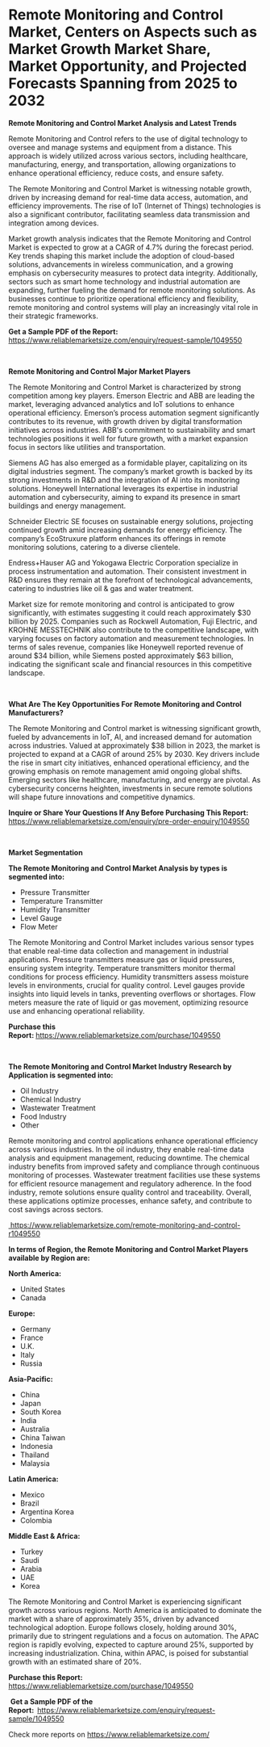 <p><h1>Remote Monitoring and Control Market, Centers on Aspects such as Market Growth Market Share, Market Opportunity, and Projected Forecasts Spanning from 2025 to 2032</h1></p><p><strong>Remote Monitoring and Control Market Analysis and Latest Trends</strong></p>
<p><p>Remote Monitoring and Control refers to the use of digital technology to oversee and manage systems and equipment from a distance. This approach is widely utilized across various sectors, including healthcare, manufacturing, energy, and transportation, allowing organizations to enhance operational efficiency, reduce costs, and ensure safety. </p><p>The Remote Monitoring and Control Market is witnessing notable growth, driven by increasing demand for real-time data access, automation, and efficiency improvements. The rise of IoT (Internet of Things) technologies is also a significant contributor, facilitating seamless data transmission and integration among devices. </p><p>Market growth analysis indicates that the Remote Monitoring and Control Market is expected to grow at a CAGR of 4.7% during the forecast period. Key trends shaping this market include the adoption of cloud-based solutions, advancements in wireless communication, and a growing emphasis on cybersecurity measures to protect data integrity. Additionally, sectors such as smart home technology and industrial automation are expanding, further fueling the demand for remote monitoring solutions. As businesses continue to prioritize operational efficiency and flexibility, remote monitoring and control systems will play an increasingly vital role in their strategic frameworks.</p></p>
<p><strong>Get a Sample PDF of the Report:&nbsp;</strong> <a href="https://www.reliablemarketsize.com/enquiry/request-sample/1049550?utm_campaign=3104&utm_medium=2&utm_source=Github&utm_content=ia&utm_term=08042025&utm_id=remote-monitoring-and-control">https://www.reliablemarketsize.com/enquiry/request-sample/1049550</a></p>
<p>&nbsp;</p>
<p><strong>Remote Monitoring and Control Major Market Players</strong></p>
<p><p>The Remote Monitoring and Control Market is characterized by strong competition among key players. Emerson Electric and ABB are leading the market, leveraging advanced analytics and IoT solutions to enhance operational efficiency. Emerson’s process automation segment significantly contributes to its revenue, with growth driven by digital transformation initiatives across industries. ABB's commitment to sustainability and smart technologies positions it well for future growth, with a market expansion focus in sectors like utilities and transportation.</p><p>Siemens AG has also emerged as a formidable player, capitalizing on its digital industries segment. The company’s market growth is backed by its strong investments in R&D and the integration of AI into its monitoring solutions. Honeywell International leverages its expertise in industrial automation and cybersecurity, aiming to expand its presence in smart buildings and energy management. </p><p>Schneider Electric SE focuses on sustainable energy solutions, projecting continued growth amid increasing demands for energy efficiency. The company’s EcoStruxure platform enhances its offerings in remote monitoring solutions, catering to a diverse clientele.</p><p>Endress+Hauser AG and Yokogawa Electric Corporation specialize in process instrumentation and automation. Their consistent investment in R&D ensures they remain at the forefront of technological advancements, catering to industries like oil & gas and water treatment.</p><p>Market size for remote monitoring and control is anticipated to grow significantly, with estimates suggesting it could reach approximately $30 billion by 2025. Companies such as Rockwell Automation, Fuji Electric, and KROHNE MESSTECHNIK also contribute to the competitive landscape, with varying focuses on factory automation and measurement technologies. In terms of sales revenue, companies like Honeywell reported revenue of around $34 billion, while Siemens posted approximately $63 billion, indicating the significant scale and financial resources in this competitive landscape.</p></p>
<p>&nbsp;</p>
<p><strong>What Are The Key Opportunities For Remote Monitoring and Control Manufacturers?</strong></p>
<p><p>The Remote Monitoring and Control market is witnessing significant growth, fueled by advancements in IoT, AI, and increased demand for automation across industries. Valued at approximately $38 billion in 2023, the market is projected to expand at a CAGR of around 25% by 2030. Key drivers include the rise in smart city initiatives, enhanced operational efficiency, and the growing emphasis on remote management amid ongoing global shifts. Emerging sectors like healthcare, manufacturing, and energy are pivotal. As cybersecurity concerns heighten, investments in secure remote solutions will shape future innovations and competitive dynamics.</p></p>
<p><strong>Inquire or Share Your Questions If Any Before Purchasing This Report:</strong> <a href="https://www.reliablemarketsize.com/enquiry/pre-order-enquiry/1049550?utm_campaign=3104&utm_medium=2&utm_source=Github&utm_content=ia&utm_term=08042025&utm_id=remote-monitoring-and-control">https://www.reliablemarketsize.com/enquiry/pre-order-enquiry/1049550</a></p>
<p>&nbsp;</p>
<p><strong>Market Segmentation</strong></p>
<p><strong>The Remote Monitoring and Control Market Analysis by types is segmented into:</strong></p>
<p><ul><li>Pressure Transmitter</li><li>Temperature Transmitter</li><li>Humidity Transmitter</li><li>Level Gauge</li><li>Flow Meter</li></ul></p>
<p><p>The Remote Monitoring and Control Market includes various sensor types that enable real-time data collection and management in industrial applications. Pressure transmitters measure gas or liquid pressures, ensuring system integrity. Temperature transmitters monitor thermal conditions for process efficiency. Humidity transmitters assess moisture levels in environments, crucial for quality control. Level gauges provide insights into liquid levels in tanks, preventing overflows or shortages. Flow meters measure the rate of liquid or gas movement, optimizing resource use and enhancing operational reliability.</p></p>
<p><strong>Purchase this Report:&nbsp;</strong><a href="https://www.reliablemarketsize.com/purchase/1049550?utm_campaign=3104&utm_medium=2&utm_source=Github&utm_content=ia&utm_term=08042025&utm_id=remote-monitoring-and-control">https://www.reliablemarketsize.com/purchase/1049550</a></p>
<p>&nbsp;</p>
<p><strong>The Remote Monitoring and Control Market Industry Research by Application is segmented into:</strong></p>
<p><ul><li>Oil Industry</li><li>Chemical Industry</li><li>Wastewater Treatment</li><li>Food Industry</li><li>Other</li></ul></p>
<p><p>Remote monitoring and control applications enhance operational efficiency across various industries. In the oil industry, they enable real-time data analysis and equipment management, reducing downtime. The chemical industry benefits from improved safety and compliance through continuous monitoring of processes. Wastewater treatment facilities use these systems for efficient resource management and regulatory adherence. In the food industry, remote solutions ensure quality control and traceability. Overall, these applications optimize processes, enhance safety, and contribute to cost savings across sectors.</p></p>
<p><a href="https://www.reliablemarketsize.com/remote-monitoring-and-control-r1049550?utm_campaign=3104&utm_medium=2&utm_source=Github&utm_content=ia&utm_term=08042025&utm_id=remote-monitoring-and-control">&nbsp;https://www.reliablemarketsize.com/remote-monitoring-and-control-r1049550</a></p>
<p><strong>In terms of Region, the Remote Monitoring and Control Market Players available by Region are:</strong></p>
<p>
    <p> <strong> North America: </strong>
        <ul>
            <li>United States</li>
            <li>Canada</li>
        </ul>
        </p> 
    <p> <strong> Europe: </strong>
        <ul>
            <li>Germany</li>
            <li>France</li>
            <li>U.K.</li>
            <li>Italy</li>
            <li>Russia</li>
        </ul>
        </p> 
    <p> <strong> Asia-Pacific: </strong>
        <ul>
            <li>China</li>
            <li>Japan</li>
            <li>South Korea</li>
            <li>India</li>
            <li>Australia</li>
            <li>China Taiwan</li>
            <li>Indonesia</li>
            <li>Thailand</li>
            <li>Malaysia</li>
        </ul>
        </p> 
    <p> <strong> Latin America: </strong>
        <ul>
            <li>Mexico</li>
            <li>Brazil</li>
            <li>Argentina Korea</li>
            <li>Colombia</li>
        </ul>
        </p> 
    <p> <strong> Middle East & Africa: </strong>
        <ul>
            <li>Turkey</li>
            <li>Saudi</li>
            <li>Arabia</li>
            <li>UAE</li>
            <li>Korea</li>
        </ul>
    </p>
    </p>
<p><p>The Remote Monitoring and Control Market is experiencing significant growth across various regions. North America is anticipated to dominate the market with a share of approximately 35%, driven by advanced technological adoption. Europe follows closely, holding around 30%, primarily due to stringent regulations and a focus on automation. The APAC region is rapidly evolving, expected to capture around 25%, supported by increasing industrialization. China, within APAC, is poised for substantial growth with an estimated share of 20%.</p></p>
<p><strong>Purchase this Report: </strong><a href="https://www.reliablemarketsize.com/purchase/1049550?utm_campaign=3104&utm_medium=2&utm_source=Github&utm_content=ia&utm_term=08042025&utm_id=remote-monitoring-and-control">https://www.reliablemarketsize.com/purchase/1049550</a></p>
<p>&nbsp;<strong>Get a Sample PDF of the Report:&nbsp;&nbsp;</strong><a href="https://www.reliablemarketsize.com/enquiry/request-sample/1049550?utm_campaign=3104&utm_medium=2&utm_source=Github&utm_content=ia&utm_term=08042025&utm_id=remote-monitoring-and-control">https://www.reliablemarketsize.com/enquiry/request-sample/1049550</a></p>
<p><strong></strong></p>
<p>Check more reports on <a href="https://www.reliablemarketsize.com/?utm_campaign=3104&utm_medium=2&utm_source=Github&utm_content=ia&utm_term=08042025&utm_id=remote-monitoring-and-control">https://www.reliablemarketsize.com/</a></p>
